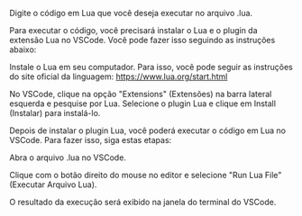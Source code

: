 Digite o código em Lua que você deseja executar no arquivo .lua.

Para executar o código, você precisará instalar o Lua e o plugin da extensão Lua no VSCode. Você pode fazer isso seguindo as instruções abaixo:

Instale o Lua em seu computador. Para isso, você pode seguir as instruções do site oficial da linguagem: https://www.lua.org/start.html

No VSCode, clique na opção "Extensions" (Extensões) na barra lateral esquerda e pesquise por Lua. Selecione o plugin Lua e clique em Install (Instalar) para instalá-lo.

Depois de instalar o plugin Lua, você poderá executar o código em Lua no VSCode. Para fazer isso, siga estas etapas:

Abra o arquivo .lua no VSCode.

Clique com o botão direito do mouse no editor e selecione "Run Lua File" (Executar Arquivo Lua).

O resultado da execução será exibido na janela do terminal do VSCode.